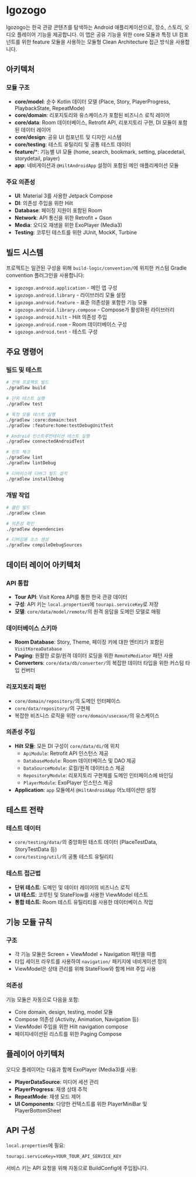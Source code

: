 # Igozogo

Igozogo는 한국 관광 콘텐츠를 탐색하는 Android 애플리케이션으로, 장소, 스토리, 오디오 플레이어 기능을 제공합니다. 이 앱은 공유 기능을 위한 core 모듈과 특정 UI 컴포넌트를 위한 feature 모듈을 사용하는 모듈형 Clean Architecture 접근 방식을 사용합니다.

## 아키텍처

### 모듈 구조
- **core/model**: 순수 Kotlin 데이터 모델 (Place, Story, PlayerProgress, PlaybackState, RepeatMode)
- **core/domain**: 리포지토리와 유스케이스가 포함된 비즈니스 로직 레이어
- **core/data**: Room 데이터베이스, Retrofit API, 리포지토리 구현, DI 모듈이 포함된 데이터 레이어
- **core/design**: 공유 UI 컴포넌트 및 디자인 시스템
- **core/testing**: 테스트 유틸리티 및 공통 테스트 데이터
- **feature/***: 기능별 UI 모듈 (home, search, bookmark, setting, placedetail, storydetail, player)
- **app**: 네비게이션과 `@HiltAndroidApp` 설정이 포함된 메인 애플리케이션 모듈

### 주요 의존성
- **UI**: Material 3를 사용한 Jetpack Compose
- **DI**: 의존성 주입을 위한 Hilt
- **Database**: 페이징 지원이 포함된 Room
- **Network**: API 통신을 위한 Retrofit + Gson
- **Media**: 오디오 재생을 위한 ExoPlayer (Media3)
- **Testing**: 코루틴 테스트를 위한 JUnit, MockK, Turbine

## 빌드 시스템

프로젝트는 일관된 구성을 위해 `build-logic/convention/`에 위치한 커스텀 Gradle convention 플러그인을 사용합니다:
- `igozogo.android.application` - 메인 앱 구성
- `igozogo.android.library` - 라이브러리 모듈 설정
- `igozogo.android.feature` - 표준 의존성을 포함한 기능 모듈
- `igozogo.android.library.compose` - Compose가 활성화된 라이브러리
- `igozogo.android.hilt` - Hilt 의존성 주입
- `igozogo.android.room` - Room 데이터베이스 구성
- `igozogo.android.test` - 테스트 구성

## 주요 명령어

### 빌드 및 테스트
```bash
# 전체 프로젝트 빌드
./gradlew build

# 단위 테스트 실행
./gradlew test

# 특정 모듈 테스트 실행
./gradlew :core:domain:test
./gradlew :feature:home:testDebugUnitTest

# Android 인스트루먼테이션 테스트 실행
./gradlew connectedAndroidTest

# 린트 체크
./gradlew lint
./gradlew lintDebug

# 디바이스에 디버그 빌드 설치
./gradlew installDebug
```

### 개발 작업
```bash
# 클린 빌드
./gradlew clean

# 의존성 확인
./gradlew dependencies

# 디버깅용 소스 생성
./gradlew compileDebugSources
```

## 데이터 레이어 아키텍처

### API 통합
- **Tour API**: Visit Korea API를 통한 한국 관광 데이터
- **구성**: API 키는 `local.properties`에 `tourapi.serviceKey`로 저장
- **모델**: `core/data/model/remote/`의 원격 응답을 도메인 모델로 매핑

### 데이터베이스 스키마
- **Room Database**: Story, Theme, 페이징 키에 대한 엔티티가 포함된 `VisitKoreaDatabase`
- **Paging**: 원활한 로컬/원격 데이터 로딩을 위한 `RemoteMediator` 패턴 사용
- **Converters**: `core/data/db/converter/`의 복잡한 데이터 타입을 위한 커스텀 타입 컨버터

### 리포지토리 패턴
- `core/domain/repository/`의 도메인 인터페이스
- `core/data/repository/`의 구현체
- 복잡한 비즈니스 로직을 위한 `core/domain/usecase/`의 유스케이스

### 의존성 주입
- **Hilt 모듈**: 모든 DI 구성이 `core/data/di/`에 위치
  - `ApiModule`: Retrofit API 인스턴스 제공
  - `DatabaseModule`: Room 데이터베이스 및 DAO 제공  
  - `DataSourceModule`: 로컬/원격 데이터소스 제공
  - `RepositoryModule`: 리포지토리 구현체를 도메인 인터페이스에 바인딩
  - `PlayerModule`: ExoPlayer 인스턴스 제공
- **Application**: `app` 모듈에서 `@HiltAndroidApp` 어노테이션만 설정

## 테스트 전략

### 테스트 데이터
- `core/testing/data/`의 중앙화된 테스트 데이터 (PlaceTestData, StoryTestData 등)
- `core/testing/util/`의 공통 테스트 유틸리티

### 테스트 접근법
- **단위 테스트**: 도메인 및 데이터 레이어의 비즈니스 로직
- **UI 테스트**: 코루틴 및 StateFlow를 사용한 ViewModel 테스트
- **통합 테스트**: Room 테스트 유틸리티를 사용한 데이터베이스 작업

## 기능 모듈 규칙

### 구조
- 각 기능 모듈은 Screen + ViewModel + Navigation 패턴을 따름
- 타입 세이프 라우트를 사용하여 `navigation/` 패키지에 네비게이션 정의
- ViewModel은 상태 관리를 위해 StateFlow와 함께 Hilt 주입 사용

### 의존성
기능 모듈은 자동으로 다음을 포함:
- Core domain, design, testing, model 모듈
- Compose 의존성 (Activity, Animation, Navigation 등)
- ViewModel 주입을 위한 Hilt navigation compose
- 페이지네이션된 리스트를 위한 Paging Compose

## 플레이어 아키텍처

오디오 플레이어는 다음과 함께 ExoPlayer (Media3)를 사용:
- **PlayerDataSource**: 미디어 세션 관리
- **PlayerProgress**: 재생 상태 추적
- **RepeatMode**: 재생 모드 제어
- **UI Components**: 다양한 컨텍스트를 위한 PlayerMiniBar 및 PlayerBottomSheet

## API 구성

`local.properties`에 필요:
```properties
tourapi.serviceKey=YOUR_TOUR_API_SERVICE_KEY
```

서비스 키는 API 요청을 위해 자동으로 BuildConfig에 주입됩니다.